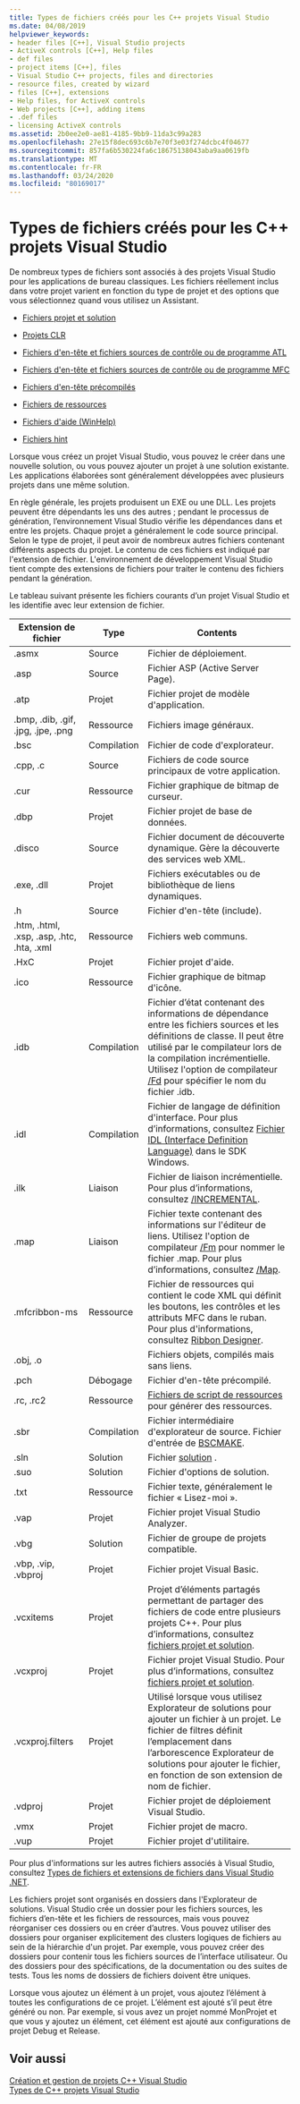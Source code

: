 ```yaml
---
title: Types de fichiers créés pour les C++ projets Visual Studio
ms.date: 04/08/2019
helpviewer_keywords:
- header files [C++], Visual Studio projects
- ActiveX controls [C++], Help files
- def files
- project items [C++], files
- Visual Studio C++ projects, files and directories
- resource files, created by wizard
- files [C++], extensions
- Help files, for ActiveX controls
- Web projects [C++], adding items
- .def files
- licensing ActiveX controls
ms.assetid: 2b0ee2e0-ae81-4185-9bb9-11da3c99a283
ms.openlocfilehash: 27e15f8dec693c6b7e70f3e03f274dcbc4f04677
ms.sourcegitcommit: 857fa6b530224fa6c18675138043aba9aa0619fb
ms.translationtype: MT
ms.contentlocale: fr-FR
ms.lasthandoff: 03/24/2020
ms.locfileid: "80169017"
---
```

# <a name="file-types-created-for-visual-studio-c-projects"></a>Types de fichiers créés pour les C++ projets Visual Studio

De nombreux types de fichiers sont associés à des projets Visual Studio pour les applications de bureau classiques. Les fichiers réellement inclus dans votre projet varient en fonction du type de projet et des options que vous sélectionnez quand vous utilisez un Assistant.

- [Fichiers projet et solution](project-and-solution-files.md)

- [Projets CLR](files-created-for-clr-projects.md)

- [Fichiers d'en-tête et fichiers sources de contrôle ou de programme ATL](atl-program-or-control-source-and-header-files.md)

- [Fichiers d'en-tête et fichiers sources de contrôle ou de programme MFC](mfc-program-or-control-source-and-header-files.md)

- [Fichiers d'en-tête précompilés](../creating-precompiled-header-files.md)

- [Fichiers de ressources](resource-files-cpp.md)

- [Fichiers d'aide (WinHelp)](help-files-winhelp.md)

- [Fichiers hint](hint-files.md)

Lorsque vous créez un projet Visual Studio, vous pouvez le créer dans une nouvelle solution, ou vous pouvez ajouter un projet à une solution existante. Les applications élaborées sont généralement développées avec plusieurs projets dans une même solution.

En règle générale, les projets produisent un EXE ou une DLL. Les projets peuvent être dépendants les uns des autres ; pendant le processus de génération, l’environnement Visual Studio vérifie les dépendances dans et entre les projets. Chaque projet a généralement le code source principal. Selon le type de projet, il peut avoir de nombreux autres fichiers contenant différents aspects du projet. Le contenu de ces fichiers est indiqué par l'extension de fichier. L'environnement de développement Visual Studio tient compte des extensions de fichiers pour traiter le contenu des fichiers pendant la génération.

Le tableau suivant présente les fichiers courants d’un projet Visual Studio et les identifie avec leur extension de fichier.

|Extension de fichier|Type|Contents|
|--------------------|----------|--------------|
|.asmx|Source|Fichier de déploiement.|
|.asp|Source|Fichier ASP (Active Server Page).|
|.atp|Projet|Fichier projet de modèle d'application.|
|.bmp, .dib, .gif, .jpg, .jpe, .png|Ressource|Fichiers image généraux.|
|.bsc|Compilation|Fichier de code d'explorateur.|
|.cpp, .c|Source|Fichiers de code source principaux de votre application.|
|.cur|Ressource|Fichier graphique de bitmap de curseur.|
|.dbp|Projet|Fichier projet de base de données.|
|.disco|Source|Fichier document de découverte dynamique. Gère la découverte des services web XML.|
|.exe, .dll|Projet|Fichiers exécutables ou de bibliothèque de liens dynamiques.|
|.h|Source|Fichier d'en-tête (include).|
|.htm, .html, .xsp, .asp, .htc, .hta, .xml|Ressource|Fichiers web communs.|
|.HxC|Projet|Fichier projet d'aide.|
|.ico|Ressource|Fichier graphique de bitmap d'icône.|
|.idb|Compilation|Fichier d’état contenant des informations de dépendance entre les fichiers sources et les définitions de classe. Il peut être utilisé par le compilateur lors de la compilation incrémentielle. Utilisez l'option de compilateur [/Fd](fd-program-database-file-name.md) pour spécifier le nom du fichier .idb.|
|.idl|Compilation|Fichier de langage de définition d'interface. Pour plus d’informations, consultez [Fichier IDL (Interface Definition Language)](/windows/win32/Rpc/the-interface-definition-language-idl-file) dans le SDK Windows.|
|.ilk|Liaison|Fichier de liaison incrémentielle. Pour plus d’informations, consultez [/INCREMENTAL](incremental-link-incrementally.md).|
|.map|Liaison|Fichier texte contenant des informations sur l'éditeur de liens. Utilisez l'option de compilateur [/Fm](fm-name-mapfile.md) pour nommer le fichier .map. Pour plus d’informations, consultez [/Map](map-generate-mapfile.md).|
|.mfcribbon-ms|Ressource|Fichier de ressources qui contient le code XML qui définit les boutons, les contrôles et les attributs MFC dans le ruban. Pour plus d'informations, consultez [Ribbon Designer](../../mfc/ribbon-designer-mfc.md).|
|.obj, .o||Fichiers objets, compilés mais sans liens.|
|.pch|Débogage|Fichier d'en-tête précompilé.|
|.rc, .rc2|Ressource|[Fichiers de script de ressources](../../windows/working-with-resource-files.md) pour générer des ressources.|
|.sbr|Compilation|Fichier intermédiaire d'explorateur de source. Fichier d'entrée de [BSCMAKE](bscmake-options.md).|
|.sln|Solution|Fichier [solution](/visualstudio/ide/solutions-and-projects-in-visual-studio) .|
|.suo|Solution|Fichier d'options de solution.|
|.txt|Ressource|Fichier texte, généralement le fichier « Lisez-moi ».|
|.vap|Projet|Fichier projet Visual Studio Analyzer.|
|.vbg|Solution|Fichier de groupe de projets compatible.|
|.vbp, .vip, .vbproj|Projet|Fichier projet Visual Basic.|
|.vcxitems|Projet|Projet d’éléments partagés permettant de partager des fichiers de code entre plusieurs projets C++. Pour plus d’informations, consultez [fichiers projet et solution](project-and-solution-files.md).|
|.vcxproj|Projet|Fichier projet Visual Studio. Pour plus d’informations, consultez [fichiers projet et solution](project-and-solution-files.md).|
|.vcxproj.filters|Projet|Utilisé lorsque vous utilisez Explorateur de solutions pour ajouter un fichier à un projet. Le fichier de filtres définit l’emplacement dans l’arborescence Explorateur de solutions pour ajouter le fichier, en fonction de son extension de nom de fichier.|
|.vdproj|Projet|Fichier projet de déploiement Visual Studio.|
|.vmx|Projet|Fichier projet de macro.|
|.vup|Projet|Fichier projet d'utilitaire.|

Pour plus d'informations sur les autres fichiers associés à Visual Studio, consultez [Types de fichiers et extensions de fichiers dans Visual Studio .NET](/visualstudio/ide/reference/project-and-solution-file-types).

Les fichiers projet sont organisés en dossiers dans l'Explorateur de solutions. Visual Studio crée un dossier pour les fichiers sources, les fichiers d’en-tête et les fichiers de ressources, mais vous pouvez réorganiser ces dossiers ou en créer d’autres. Vous pouvez utiliser des dossiers pour organiser explicitement des clusters logiques de fichiers au sein de la hiérarchie d'un projet. Par exemple, vous pouvez créer des dossiers pour contenir tous les fichiers sources de l’interface utilisateur. Ou des dossiers pour des spécifications, de la documentation ou des suites de tests. Tous les noms de dossiers de fichiers doivent être uniques.

Lorsque vous ajoutez un élément à un projet, vous ajoutez l’élément à toutes les configurations de ce projet. L’élément est ajouté s’il peut être généré ou non. Par exemple, si vous avez un projet nommé MonProjet et que vous y ajoutez un élément, cet élément est ajouté aux configurations de projet Debug et Release.

## <a name="see-also"></a>Voir aussi

[Création et gestion de projets C++ Visual Studio](../creating-and-managing-visual-cpp-projects.md)<br>
[Types de C++ projets Visual Studio](visual-cpp-project-types.md)<br>
